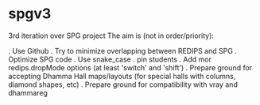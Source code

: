# spgv3
3rd iteration over SPG project
The aim is (not in order/priority): 

. Use Github
. Try to minimize overlapping between REDIPS and SPG
. Optimize SPG code
. Use snake_case
. pin students
. Add mor redips.dropMode options (at least 'switch' and 'shift')
. Prepare ground for accepting Dhamma Hall maps/layouts (for special halls with columns, diamond shapes, etc)
. Prepare ground for compatibility with vray and dhammareg  
 